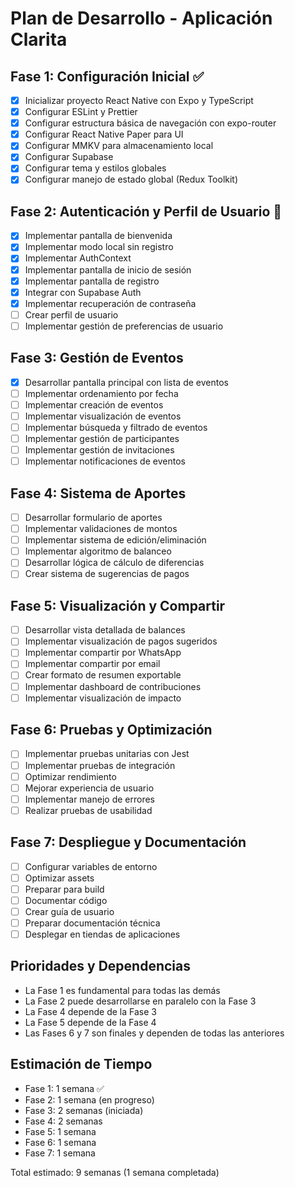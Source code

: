 # Plan de Desarrollo - Aplicación Clarita

## Fase 1: Configuración Inicial ✅
- [x] Inicializar proyecto React Native con Expo y TypeScript
- [x] Configurar ESLint y Prettier
- [x] Configurar estructura básica de navegación con expo-router
- [x] Configurar React Native Paper para UI
- [x] Configurar MMKV para almacenamiento local
- [x] Configurar Supabase
- [x] Configurar tema y estilos globales
- [x] Configurar manejo de estado global (Redux Toolkit)

## Fase 2: Autenticación y Perfil de Usuario 🚀
- [x] Implementar pantalla de bienvenida
- [x] Implementar modo local sin registro
- [x] Implementar AuthContext
- [x] Implementar pantalla de inicio de sesión
- [x] Implementar pantalla de registro
- [x] Integrar con Supabase Auth
- [x] Implementar recuperación de contraseña
- [ ] Crear perfil de usuario
- [ ] Implementar gestión de preferencias de usuario

## Fase 3: Gestión de Eventos
- [x] Desarrollar pantalla principal con lista de eventos
- [ ] Implementar ordenamiento por fecha
- [ ] Implementar creación de eventos
- [ ] Implementar visualización de eventos
- [ ] Implementar búsqueda y filtrado de eventos
- [ ] Implementar gestión de participantes
- [ ] Implementar gestión de invitaciones
- [ ] Implementar notificaciones de eventos

## Fase 4: Sistema de Aportes
- [ ] Desarrollar formulario de aportes
- [ ] Implementar validaciones de montos
- [ ] Implementar sistema de edición/eliminación
- [ ] Implementar algoritmo de balanceo
- [ ] Desarrollar lógica de cálculo de diferencias
- [ ] Crear sistema de sugerencias de pagos

## Fase 5: Visualización y Compartir
- [ ] Desarrollar vista detallada de balances
- [ ] Implementar visualización de pagos sugeridos
- [ ] Implementar compartir por WhatsApp
- [ ] Implementar compartir por email
- [ ] Crear formato de resumen exportable
- [ ] Implementar dashboard de contribuciones
- [ ] Implementar visualización de impacto

## Fase 6: Pruebas y Optimización
- [ ] Implementar pruebas unitarias con Jest
- [ ] Implementar pruebas de integración
- [ ] Optimizar rendimiento
- [ ] Mejorar experiencia de usuario
- [ ] Implementar manejo de errores
- [ ] Realizar pruebas de usabilidad

## Fase 7: Despliegue y Documentación
- [ ] Configurar variables de entorno
- [ ] Optimizar assets
- [ ] Preparar para build
- [ ] Documentar código
- [ ] Crear guía de usuario
- [ ] Preparar documentación técnica
- [ ] Desplegar en tiendas de aplicaciones

## Prioridades y Dependencias
- La Fase 1 es fundamental para todas las demás
- La Fase 2 puede desarrollarse en paralelo con la Fase 3
- La Fase 4 depende de la Fase 3
- La Fase 5 depende de la Fase 4
- Las Fases 6 y 7 son finales y dependen de todas las anteriores

## Estimación de Tiempo
- Fase 1: 1 semana ✅
- Fase 2: 1 semana (en progreso)
- Fase 3: 2 semanas (iniciada)
- Fase 4: 2 semanas
- Fase 5: 1 semana
- Fase 6: 1 semana
- Fase 7: 1 semana

Total estimado: 9 semanas (1 semana completada) 